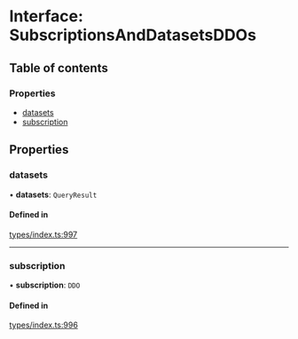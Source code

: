 # Interface: SubscriptionsAndDatasetsDDOs

## Table of contents

### Properties

- [datasets](SubscriptionsAndDatasetsDDOs.md#datasets)
- [subscription](SubscriptionsAndDatasetsDDOs.md#subscription)

## Properties

### datasets

• **datasets**: `QueryResult`

#### Defined in

[types/index.ts:997](https://github.com/nevermined-io/react-components/blob/c41020d/catalog/src/types/index.ts#L997)

___

### subscription

• **subscription**: `DDO`

#### Defined in

[types/index.ts:996](https://github.com/nevermined-io/react-components/blob/c41020d/catalog/src/types/index.ts#L996)

